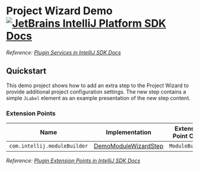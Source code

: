 # Project Wizard Demo [![JetBrains IntelliJ Platform SDK Docs](https://jb.gg/badges/docs.svg)][docs]
*Reference: [Plugin Services in IntelliJ SDK Docs][docs:project_wizard]*

## Quickstart

This demo project shows how to add an extra step to the Project Wizard to provide additional project configuration settings.
The new step contains a simple `JLabel` element as an example presentation of the new step content.

### Extension Points

| Name                         | Implementation                                    | Extension Point Class |
| ---------------------------- | ------------------------------------------------- | --------------------- |
| `com.intellij.moduleBuilder` | [DemoModuleWizardStep][file:DemoModuleWizardStep] | `ModuleBuilder`       |

*Reference: [Plugin Extension Points in IntelliJ SDK Docs][docs:ep]*


[docs]: https://plugins.jetbrains.com/docs/intellij/
[docs:project_wizard]: https://plugins.jetbrains.com/docs/intellij/intro-project-wizard.html
[docs:ep]: https://plugins.jetbrains.com/docs/intellij/plugin-extensions.html

[file:DemoModuleWizardStep]: ./src/main/java/org/intellij/sdk/project/wizard/DemoModuleWizardStep.java
